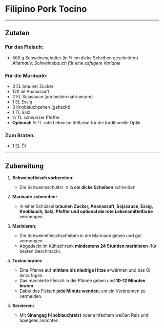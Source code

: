 # Filipino Pork Tocino  

---

## Zutaten  

### Für das Fleisch:  
- 500 g Schweineschulter (in ¼ cm dicke Scheiben geschnitten)  
  *Alternativ: Schweinebauch für eine saftigere Variante*  

### Für die Marinade:  
- 3 EL brauner Zucker  
- 120 ml Ananassaft  
- 2 EL Sojasauce (am besten natriumarm)  
- 1 EL Essig  
- 3 Knoblauchzehen (gehackt)  
- 1 TL Salz  
- ½ TL schwarzer Pfeffer  
- **Optional:** ½ TL rote Lebensmittelfarbe für die traditionelle Optik  

### Zum Braten:  
- 1 EL Öl  

---

## Zubereitung  

1. **Schweinefleisch vorbereiten:**  
   - Die Schweineschulter in **¼ cm dicke Scheiben** schneiden.  

2. **Marinade zubereiten:**  
   - In einer Schüssel **braunen Zucker, Ananassaft, Sojasauce, Essig, Knoblauch, Salz, Pfeffer und optional die rote Lebensmittelfarbe** vermengen.  

3. **Marinieren:**  
   - Die Schweinefleischscheiben in die Marinade geben und gut vermengen.  
   - Abgedeckt im Kühlschrank **mindestens 24 Stunden marinieren** (für besten Geschmack).  

4. **Tocino braten:**  
   - Eine Pfanne auf **mittlere bis niedrige Hitze** erwärmen und das Öl hinzufügen.  
   - Das marinierte Fleisch in die Pfanne geben und **10-12 Minuten braten**.  
   - Dabei das Fleisch **jede Minute wenden**, um ein Verbrennen zu vermeiden.  

5. **Servieren:**  
   - Mit **Sinangag (Knoblauchreis)** oder einfachem weißen Reis und Spiegelei anrichten.  
